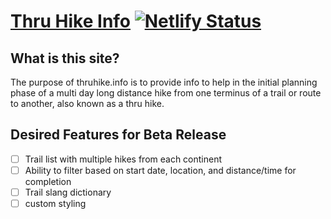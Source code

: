 <!-- TODO: Improve README -->
# [Thru Hike Info](https://thruhike.info/) [![Netlify Status](https://api.netlify.com/api/v1/badges/cbfff0b0-589a-4ba8-a177-e3ca664c03da/deploy-status)](https://app.netlify.com/sites/preeminent-gnome-f9be17/deploys)

## What is this site? 
The purpose of thruhike.info is to provide info to help in the initial planning phase of a multi day long distance hike from one terminus of a trail or route to another, also known as a thru hike. 

## Desired Features for Beta Release
- [ ] Trail list with multiple hikes from each continent
- [ ] Ability to filter based on start date, location, and distance/time for completion
- [ ] Trail slang dictionary
- [ ] custom styling